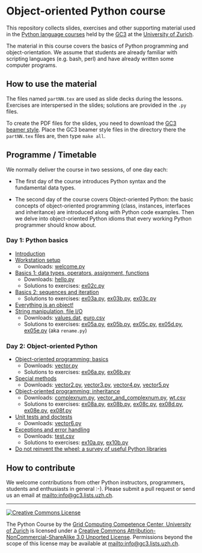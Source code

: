 Object-oriented Python course
=============================

This repository collects slides, exercises and other supporting
material used in the [Python language courses](http://www.gc3.uzh.ch/edu/python) held by
the [GC3](http://www.gc3.uzh.ch/) at the [University of Zurich](http://www.uzh.ch/).

The material in this course covers the basics of Python programming
and object-orientation.  We assume that students are already familiar
with scripting languages (e.g. bash, perl) and have already written
some computer programs.


How to use the material
-----------------------

The files named `partNN.tex` are used as slide decks during the
lessons.  Exercises are interspersed in the slides; solutions are
provided in the `.py` files.

To create the PDF files for the slides, you need to download the
[GC3 beamer style](http://github.com/gc3-uzh-ch/beamer-theme-gc3).
Place the GC3 beamer style files in the directory there the
`partNN.tex` files are, then type `make all`.


Programme / Timetable
---------------------

We normally deliver the course in two sessions, of one day each:

- The first day of the course introduces Python syntax and the
  fundamental data types.

- The second day of the course covers Object-oriented Python: the
  basic concepts of object-oriented programming (class, instances,
  interfaces and inheritance) are introduced along with Python code
  examples.  Then we delve into object-oriented Python idioms that
  every working Python programmer should know about.


### Day 1: Python basics

* [Introduction](part00.tex)
* [Workstation setup](part01.tex)
   - Downloads: [welcome.py](welcome.py)
* [Basics 1: data types, operators, assignment, functions](part02.tex)
   - Downloads: [hello.py](hello.py)
   - Solutions to exercises: [ex02c.py](ex02c.py)
* [Basics 2: sequences and iteration](part03.tex)
  - Solutions to exercises: [ex03a.py](ex03a.py), [ex03b.py](ex03b.py), [ex03c.py](ex03c.py)
* [Everything is an object!](part04.tex)
* [String manipulation, file I/O](part05.tex)
  - Downloads: [values.dat](values.dat), [euro.csv](euro.csv)
  - Solutions to exercises: [ex05a.py](ex05a.py), [ex05b.py](ex05b.py), [ex05c.py](ex05c.py), [ex05d.py](ex05d.py), [ex05e.py](ex05e.py) (aka `rename.py`)


### Day 2: Object-oriented Python

* [Object-oriented programming: basics](part06.tex)
  - Downloads: [vector.py](vector.py)
  - Solutions to exercises: [ex06a.py](ex06a.py), [ex06b.py](ex06b.py)
* [Special methods](part07.tex)
  - Downloads: [vector2.py](vector2.py), [vector3.py](vector3.py), [vector4.py](vector4.py), [vector5.py](vector5.py)
* [Object-oriented programming: inheritance](part08.tex)
  - Downloads: [complexnum.py](complexnum.py), [vector_and_complexnum.py](vector_and_complexnum.py), [wt.csv](wt.csv)
  - Solutions to exercises: [ex08a.py](ex08a.py), [ex08b.py](ex08b.py), [ex08c.py](ex08c.py), [ex08d.py](ex08d.py), [ex08e.py](ex08e.py), [ex08f.py](ex08f.py)
* [Unit tests and doctests](part09.tex)
  - Downloads: [vector6.py](vector6.py)
* [Exceptions and error handling](part10.tex)
  - Downloads: [test.csv](test.csv)
  - Solutions to exercises: [ex10a.py](ex10a.py), [ex10b.py](ex10b.py)
* [Do not reinvent the wheel: a survey of useful Python libraries](part11.tex)


How to contribute
-----------------

We welcome contributions from other Python instructors, programmers,
students and enthusiasts in general :-).  Please submit a pull request
or send us an email at <mailto:info@gc3.lists.uzh.ch>.


--------

<a rel="license"
   href="http://creativecommons.org/licenses/by-nc-sa/3.0/">
       <img alt="Creative Commons License" style="border-width:0"
           src="http://i.creativecommons.org/l/by-nc-sa/3.0/80x15.png" />
</a>
<p>
The <span xmlns:dct="http://purl.org/dc/terms/" property="dct:title">Python Course</span>
by the <a xmlns:cc="http://creativecommons.org/ns#"
   href="http://www.gc3.uzh.ch/" property="cc:attributionName"
   rel="cc:attributionURL">Grid Computing Competence Center,
   University of Zurich</a> is licensed under a <a rel="license"
   href="http://creativecommons.org/licenses/by-nc-sa/3.0/">Creative
   Commons Attribution-NonCommercial-ShareAlike 3.0 Unported
   License</a>.
Permissions beyond the scope of this license may be available at <a xmlns:cc="http://creativecommons.org/ns#" href="mailto:info@gc3.lists.uzh.ch" rel="cc:morePermissions">mailto:info@gc3.lists.uzh.ch</a>.
</p>